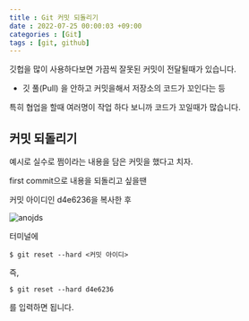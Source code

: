 ```yaml
---
title : Git 커밋 되돌리기
date : 2022-07-25 00:00:03 +09:00
categories : [Git]
tags : [git, github]
---
```

깃헙을 많이 사용하다보면 가끔씩 잘못된 커밋이 전달될때가 있습니다.
- 깃 풀(Pull) 을 안하고 커밋을해서 저장소의 코드가 꼬인다는 등

특히 협업을 할때 여러명이 작업 하다 보니까 코드가 꼬일때가 많습니다.

## 커밋 되돌리기
예시로 실수로 쩜이라는 내용을 담은 커밋을 했다고 치자.

first commit으로 내용을 되돌리고 싶을땐

커밋 아이디인 d4e6236을 복사한 후

![anojds](https://user-images.githubusercontent.com/72495729/180794937-c8904742-1e89-4aa5-b468-90e69092300e.png)

터미널에
```
$ git reset --hard <커밋 아이디>
```

즉,
```
$ git reset --hard d4e6236
```
를 입력하면 됩니다.
